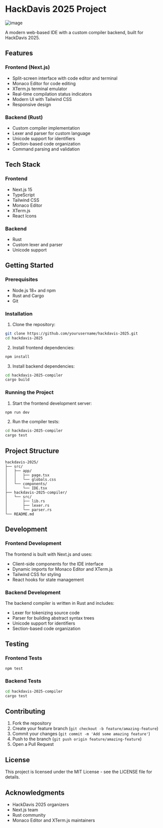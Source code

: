 # HackDavis 2025 Project

![image](https://github.com/user-attachments/assets/d63eeed3-24af-4aa6-89f1-f2c9bf6aeb25)

A modern web-based IDE with a custom compiler backend, built for HackDavis 2025.

## Features

### Frontend (Next.js)
- Split-screen interface with code editor and terminal
- Monaco Editor for code editing
- XTerm.js terminal emulator
- Real-time compilation status indicators
- Modern UI with Tailwind CSS
- Responsive design

### Backend (Rust)
- Custom compiler implementation
- Lexer and parser for custom language
- Unicode support for identifiers
- Section-based code organization
- Command parsing and validation

## Tech Stack

### Frontend
- Next.js 15
- TypeScript
- Tailwind CSS
- Monaco Editor
- XTerm.js
- React Icons

### Backend
- Rust
- Custom lexer and parser
- Unicode support

## Getting Started

### Prerequisites
- Node.js 18+ and npm
- Rust and Cargo
- Git

### Installation

1. Clone the repository:
```bash
git clone https://github.com/yourusername/hackdavis-2025.git
cd hackdavis-2025
```

2. Install frontend dependencies:
```bash
npm install
```

3. Install backend dependencies:
```bash
cd hackdavis-2025-compiler
cargo build
```

### Running the Project

1. Start the frontend development server:
```bash
npm run dev
```

2. Run the compiler tests:
```bash
cd hackdavis-2025-compiler
cargo test
```

## Project Structure

```
hackdavis-2025/
├── src/
│   ├── app/
│   │   ├── page.tsx
│   │   └── globals.css
│   └── components/
│       └── IDE.tsx
├── hackdavis-2025-compiler/
│   └── src/
│       ├── lib.rs
│       ├── lexer.rs
│       └── parser.rs
└── README.md
```

## Development

### Frontend Development
The frontend is built with Next.js and uses:
- Client-side components for the IDE interface
- Dynamic imports for Monaco Editor and XTerm.js
- Tailwind CSS for styling
- React hooks for state management

### Backend Development
The backend compiler is written in Rust and includes:
- Lexer for tokenizing source code
- Parser for building abstract syntax trees
- Unicode support for identifiers
- Section-based code organization

## Testing

### Frontend Tests
```bash
npm test
```

### Backend Tests
```bash
cd hackdavis-2025-compiler
cargo test
```

## Contributing

1. Fork the repository
2. Create your feature branch (`git checkout -b feature/amazing-feature`)
3. Commit your changes (`git commit -m 'Add some amazing feature'`)
4. Push to the branch (`git push origin feature/amazing-feature`)
5. Open a Pull Request

## License

This project is licensed under the MIT License - see the LICENSE file for details.

## Acknowledgments

- HackDavis 2025 organizers
- Next.js team
- Rust community
- Monaco Editor and XTerm.js maintainers

